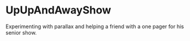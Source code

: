 UpUpAndAwayShow
===============

Experimenting with parallax and helping a friend with a one pager for his senior show.
